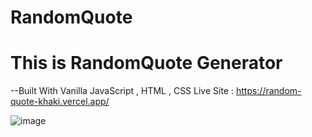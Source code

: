 # RandomQuote

# This is RandomQuote Generator
--Built With Vanilla JavaScript , HTML , CSS
Live Site : https://random-quote-khaki.vercel.app/

![image](https://user-images.githubusercontent.com/78031810/116128415-ba1db800-a6ea-11eb-9aeb-0c696c12d1e2.png)
